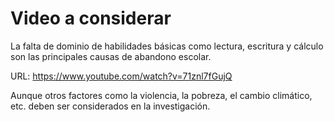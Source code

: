 # Video a considerar 

La falta de dominio de habilidades básicas como lectura, escritura y cálculo son las principales causas de abandono escolar.

URL: https://www.youtube.com/watch?v=71znl7fGujQ

Aunque otros factores como la violencia, la pobreza, el cambio climático, etc. deben ser considerados en la investigación.  